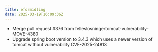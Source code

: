 ```yaml
---
title: eformidling
date: 2025-03-19T16:09:36Z
---
```

- Merge pull request #376 from felleslosningertomcat-vulnerability-MOVE-4380
- Upgrade spring boot version to 3.4.3 which uses a newer version of tomcat without vulnerability CVE-2025-24813

